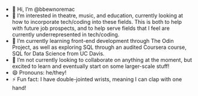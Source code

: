 - 👋 Hi, I’m @bbewnoremac
- 👀 I’m interested in theatre, music, and education, currently looking at how to incorporate tech/coding into these fields. This is both to help with future job prospects, and to help serve fields that I feel are currently underrepresented in tech/coding.
- 🌱 I’m currently learning front-end development through The Odin Project, as well as exploring SQL through an audited Coursera course, SQL for Data Science from UC Davis.
- 💞️ I’m not currently looking to collaborate on anything at the moment, but excited to learn and eventually start on some larger-scale stuff!
- 😄 Pronouns: he/they!
- ⚡ Fun fact: I have double-jointed wrists, meaning I can clap with one hand!

<!---
bbewnoremac/bbewnoremac is a ✨ special ✨ repository because its `README.md` (this file) appears on your GitHub profile.
You can click the Preview link to take a look at your changes.
--->
